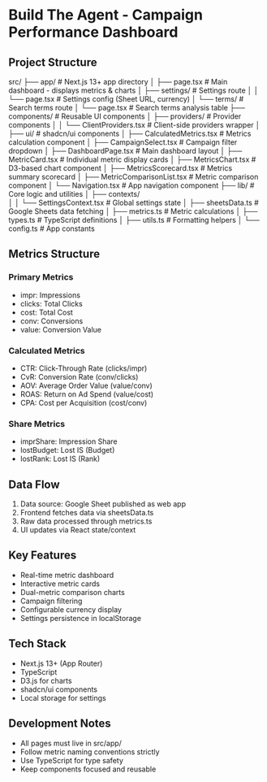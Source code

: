 # Build The Agent - Campaign Performance Dashboard

## Project Structure

src/
├── app/                    # Next.js 13+ app directory
│   ├── page.tsx           # Main dashboard - displays metrics & charts
│   ├── settings/          # Settings route
│   │   └── page.tsx       # Settings config (Sheet URL, currency)
│   └── terms/             # Search terms route
│       └── page.tsx       # Search terms analysis table
├── components/            # Reusable UI components
│   ├── providers/         # Provider components
│   │   └── ClientProviders.tsx  # Client-side providers wrapper
│   ├── ui/                # shadcn/ui components
│   ├── CalculatedMetrics.tsx  # Metrics calculation component
│   ├── CampaignSelect.tsx  # Campaign filter dropdown
│   ├── DashboardPage.tsx  # Main dashboard layout
│   ├── MetricCard.tsx     # Individual metric display cards
│   ├── MetricsChart.tsx   # D3-based chart component
│   ├── MetricsScorecard.tsx  # Metrics summary scorecard
│   ├── MetricComparisonList.tsx  # Metric comparison component
│   └── Navigation.tsx     # App navigation component
├── lib/                   # Core logic and utilities
│   ├── contexts/         
│   │   └── SettingsContext.tsx  # Global settings state
│   ├── sheetsData.ts     # Google Sheets data fetching
│   ├── metrics.ts        # Metric calculations
│   ├── types.ts          # TypeScript definitions
│   ├── utils.ts          # Formatting helpers
│   └── config.ts         # App constants

## Metrics Structure

### Primary Metrics
- impr: Impressions
- clicks: Total Clicks
- cost: Total Cost
- conv: Conversions
- value: Conversion Value

### Calculated Metrics
- CTR: Click-Through Rate (clicks/impr)
- CvR: Conversion Rate (conv/clicks)
- AOV: Average Order Value (value/conv)
- ROAS: Return on Ad Spend (value/cost)
- CPA: Cost per Acquisition (cost/conv)

### Share Metrics
- imprShare: Impression Share
- lostBudget: Lost IS (Budget)
- lostRank: Lost IS (Rank)

## Data Flow
1. Data source: Google Sheet published as web app
2. Frontend fetches data via sheetsData.ts
3. Raw data processed through metrics.ts
4. UI updates via React state/context

## Key Features
- Real-time metric dashboard
- Interactive metric cards
- Dual-metric comparison charts
- Campaign filtering
- Configurable currency display
- Settings persistence in localStorage

## Tech Stack
- Next.js 13+ (App Router)
- TypeScript
- D3.js for charts
- shadcn/ui components
- Local storage for settings

## Development Notes
- All pages must live in src/app/
- Follow metric naming conventions strictly
- Use TypeScript for type safety
- Keep components focused and reusable
